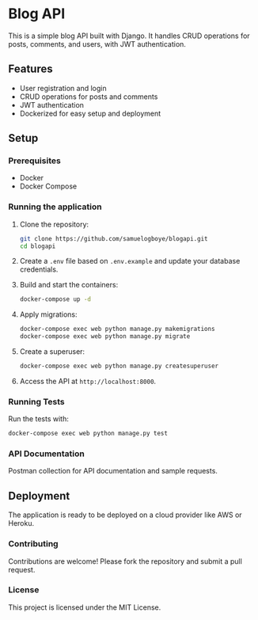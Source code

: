 # Blog API

This is a simple blog API built with Django. It handles CRUD operations for posts, comments, and users, with JWT authentication.

## Features

- User registration and login
- CRUD operations for posts and comments
- JWT authentication
- Dockerized for easy setup and deployment

## Setup

### Prerequisites

- Docker
- Docker Compose

### Running the application

1. Clone the repository:
    ```sh
    git clone https://github.com/samuelogboye/blogapi.git
    cd blogapi
    ```

2. Create a `.env` file based on `.env.example` and update your database credentials.

3. Build and start the containers:
    ```sh
    docker-compose up -d
    ```

4. Apply migrations:
    ```sh
    docker-compose exec web python manage.py makemigrations
    docker-compose exec web python manage.py migrate
    ```

5. Create a superuser:
    ```sh
    docker-compose exec web python manage.py createsuperuser
    ```

6. Access the API at `http://localhost:8000`.

### Running Tests

Run the tests with:
```sh
docker-compose exec web python manage.py test
```

### API Documentation

Postman collection for API documentation and sample requests.

## Deployment

The application is ready to be deployed on a cloud provider like AWS or Heroku.

### Contributing

Contributions are welcome! Please fork the repository and submit a pull request.

### License

This project is licensed under the MIT License.